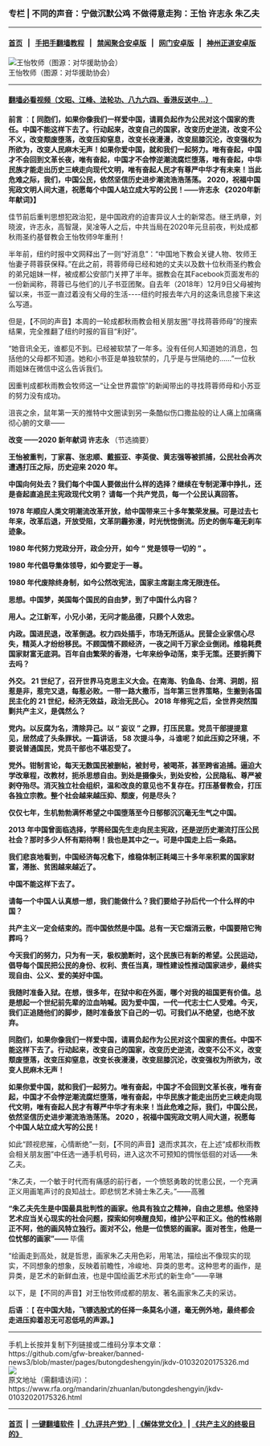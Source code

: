 ### 专栏 | 不同的声音：宁做沉默公鸡 不做得意走狗：王怡 许志永 朱乙夫
------------------------

#### [首页](https://github.com/gfw-breaker/banned-news3/blob/master/README.md) &nbsp;&nbsp;|&nbsp;&nbsp; [手把手翻墙教程](https://github.com/gfw-breaker/guides/wiki) &nbsp;&nbsp;|&nbsp;&nbsp; [禁闻聚合安卓版](https://github.com/gfw-breaker/bn-android) &nbsp;&nbsp;|&nbsp;&nbsp; [网门安卓版](https://github.com/oGate2/oGate) &nbsp;&nbsp;|&nbsp;&nbsp; [神州正道安卓版](https://github.com/SzzdOgate/update) 



<div id="headerimg">
 <img alt="王怡牧师（图源：对华援助协会）" src="https://www.rfa.org/mandarin/zhuanlan/butongdeshengyin/jkdv-01032020175326.html/yt0103l.jpg/image" title="王怡牧师（图源：对华援助协会）"/>
 <div id="headerimgcontents">
  <div id="headerimgcaption">
   <span>
    王怡牧师（图源：对华援助协会）
   </span>
   <!-- zoomattribute -->
  </div>
  <!-- headerimgcaption -->
 </div>
 <!-- headerimagecontents -->
</div>

<hr/>


#### [翻墙必看视频（文昭、江峰、法轮功、八九六四、香港反送中...）](http://167.172.214.107/home.html)

<div id="storytext">
 <div>
  <div class="slot_header">
  </div>
 </div>
 <p>
  <b>
   前言
  </b>
  ：【
  <b>
   同胞们，如果你像我们一样爱中国，请肩负起作为公民对这个国家的责任。中国不能这样下去了。行动起来，改变自己的国家，改变历史逆流，改变不公不义，改变颓废堕落，改变压抑窒息，改变长夜漫漫，改变屈膝沉沦，改变强权为所欲为，改变人民麻木无声！如果你爱中国，就和我们一起努力。唯有奋起，中国才不会回到文革长夜，唯有奋起，中国才不会悖逆潮流腐烂堕落，唯有奋起，中华民族才能走出历史三峡走向现代文明，唯有奋起人民才有尊严中华才有未来！当此危难之际，我们，中国公民，依然坚信历史进步潮流浩浩荡荡。
  </b>
  <b>
   2020，祝福中国宪政文明人间大道，祝愿每个中国人站立成大写的公民！——许志永 《2020年新年献词》】
  </b>
 </p>
 <p>
  佳节前后重判思想犯政治犯，是中国政府的迫害异议人士的新常态。继王炳章，刘晓波，许志永，高智晟，吴凎等人之后，中共当局在2020年元旦前夜，判处成都秋雨圣约基督教会王怡牧师9年重刑！
 </p>
 <p>
  半年前，纽约时报中文网释出了一则“好消息”：“中国地下教会关键人物、牧师王怡妻子蒋蓉获保释。”在此之前，蒋蓉师母已经和她的丈夫以及数十位秋雨圣约教会的弟兄姐妹一样，被成都公安部门关押了半年。据教会在其Facebook页面发布的一份新闻称，蒋蓉已与他们的儿子书亚团聚。自去年（2018年）12月9日父母被拘留以来，书亚一直过着没有父母的生活----纽约时报去年六月的这条讯息接下来这么写道。
 </p>
 <p>
  但是，【不同的声音】本周的一轮成都秋雨教会相关朋友圈“寻找蒋蓉师母”的搜索结果，完全推翻了纽约时报的盲目“利好”。
 </p>
 <p>
  “她音讯全无，谁都见不到。已经被软禁了一年多。没有任何人知道她的消息，包括他的父母都不知道。她和小书亚是单独软禁的，几乎是与世隔绝的……”一位秋雨姐妹在微信中这么告诉我们。
 </p>
 <p>
  因重判成都秋雨教会牧师这一“让全世界震惊”的新闻带出的寻找蒋蓉师母和小苏亚的努力没有成功。
 </p>
 <p>
  沮丧之余，鼠年第一天的推特中文圈读到另一条酷似伤口撒盐般的让人痛上加痛痛彻心腑的文章——
 </p>
 <p>
  <b>
   改变
  </b>
  <b>
   ——2020
  </b>
  <b>
   新年献词
  </b>
  <b>
   许志永
  </b>
  （节选摘要）
  <b>
  </b>
 </p>
 <p>
  <b>
  </b>
 </p>
 <p>
  <b>
   王怡被重判，丁家喜、张忠顺、戴振亚、李英俊、黄志强等被抓捕，公民社会再次遭遇打压之际，历史迎来
  </b>
  <b>
   2020
  </b>
  <b>
   年。
  </b>
  <b>
  </b>
 </p>
 <p>
  <b>
   中国向何处去？我们每个中国人要做出什么样的选择？继续在专制泥潭中挣扎，还是奋起直追民主宪政现代文明？
  </b>
  <b>
  </b>
  <b>
   请每一个共产党员，每一个公民认真回答。
  </b>
  <b>
  </b>
 </p>
 <p>
  <b>
   1978
  </b>
  <b>
   年顺应人类文明潮流改革开放，给中国带来三十多年繁荣发展。可是过去七年来，改革后退，开放受阻，文革阴霾弥漫，时光恍惚倒流。历史的倒车毫无刹车迹象。
  </b>
  <b>
  </b>
 </p>
 <p>
  <b>
   1980
  </b>
  <b>
   年代努力党政分开，政企分开，如今
  </b>
  <b>
   “
  </b>
  <b>
   党是领导一切的
  </b>
  <b>
   ”
  </b>
  <b>
   。
  </b>
  <b>
  </b>
 </p>
 <p>
  <b>
   1980
  </b>
  <b>
   年代倡导集体领导，如今要定于一尊。
  </b>
  <b>
  </b>
 </p>
 <p>
  <b>
   1980
  </b>
  <b>
   年代废除终身制，如今公然改宪法，国家主席副主席无限连任。
  </b>
  <b>
  </b>
 </p>
 <p>
  <b>
   思想。中国梦，美国每个国民的自由梦，到了中国什么内容？
  </b>
  <b>
  </b>
 </p>
 <p>
  <b>
   用人。之江新军，小兄小弟，无问才能品德，只顾个人效忠。
  </b>
  <b>
  </b>
 </p>
 <p>
  <b>
   内政。国进民退，改革倒退。权力四处插手，市场无所适从。民营企业家信心尽失，精英人才纷纷移民。不顾国情不顾经济，一夜之间千万家企业倒闭。维稳耗费国家财富无底洞。百年自由繁荣的香港，七年来纷争动荡，束手无策。还要折腾下去吗？
  </b>
  <b>
  </b>
 </p>
 <p>
  <b>
   外交。
  </b>
  <b>
   21
  </b>
  <b>
   世纪了，召开世界马克思主义大会。在南海、钓鱼岛、台湾、洞朗，招惹是非，惹完又退，每惹必败。一带一路大撒币，当年第三世界策略，生搬到各国民主化的
  </b>
  <b>
   21
  </b>
  <b>
   世纪，经济无效益，政治无民心。
  </b>
  <b>
   2018
  </b>
  <b>
   年修宪之后，全世界突然围剿共产主义，是偶然么？
  </b>
  <b>
  </b>
 </p>
 <p>
  <b>
   党内。以反腐为名，清除异己。以
  </b>
  <b>
   “
  </b>
  <b>
   妄议
  </b>
  <b>
   ”
  </b>
  <b>
   之罪，打压民意。党员干部提提意见，居然成了头条罪状。一篇讲话，
  </b>
  <b>
   58
  </b>
  <b>
   次提斗争，斗谁呢？如此压抑之环境，不要说普通国民，党员干部也不堪忍受了。
  </b>
  <b>
  </b>
 </p>
 <p>
  <b>
   党外。钳制言论，每天无数国民被删帖，被封号，被喝茶，甚至跨省追捕。逼迫大学改章程，改教材，扼杀思想自由。到处是摄像头，到处安检，公民隐私、尊严被剥夺殆尽。消灭独立社会组织，温和改良的意见也不复存在。打压基督教会，打压各独立宗教。整个社会越来越压抑、颓废，何是尽头？
  </b>
  <b>
  </b>
 </p>
 <p>
  <b>
   仅仅七年，生机勃勃满怀希望之中国堕落至今日郁郁沉沉毫无生气之中国。
  </b>
  <b>
  </b>
 </p>
 <p>
  <b>
   2013
  </b>
  <b>
   年中国曾面临选择，学蒋经国先生走向民主宪政，还是逆历史潮流打压公民社会？那时多少人怀有期待啊！我也是其中之一。可是中国走上后一条路。
  </b>
  <b>
  </b>
 </p>
 <p>
  <b>
   我们悲哀地看到，中国经济每况愈下，维稳体制正耗竭三十多年来积累的国家财富，滞胀、贫困越来越近了。
  </b>
  <b>
  </b>
 </p>
 <p>
  <b>
   中国不能这样下去了。
  </b>
  <b>
  </b>
 </p>
 <p>
  <b>
   请每一个中国人认真想一想，我们能做什么？我们要给子孙后代一个什么样的中国？
  </b>
  <b>
  </b>
 </p>
 <p>
  <b>
   共产主义一定会结束的。而中国依然是中国。总有一天它烟消云散，中国要陪它殉葬吗？
  </b>
  <b>
  </b>
 </p>
 <p>
  <b>
   今天我们的努力，只为有一天，极权脆断时，这个民族已有新的希望。公民运动，倡导每个国民把公民的身份、权利、责任当真，理性建设性推动国家进步，最终实现自由、公义、爱的美好中国。
  </b>
  <b>
  </b>
 </p>
 <p>
  <b>
   我随时准备入狱。在想，很多年，在狱中和在外面，哪个对我的祖国更有价值。总是想起一个世纪前先辈的泣血呐喊。因为爱中国，一代一代志士仁人受难。今天，我们正追随他们的脚步，随时准备放下自己的一切。可我们从不绝望，也绝不放弃。
  </b>
  <b>
  </b>
 </p>
 <p>
  <b>
   同胞们，如果你像我们一样爱中国，请肩负起作为公民对这个国家的责任。中国不能这样下去了。行动起来，改变自己的国家，改变历史逆流，改变不公不义，改变颓废堕落，改变压抑窒息，改变长夜漫漫，改变屈膝沉沦，改变强权为所欲为，改变人民麻木无声！
  </b>
  <b>
  </b>
 </p>
 <p>
  <b>
   如果你爱中国，就和我们一起努力。唯有奋起，中国才不会回到文革长夜，唯有奋起，中国才不会悖逆潮流腐烂堕落，唯有奋起，中华民族才能走出历史三峡走向现代文明，唯有奋起人民才有尊严中华才有未来！当此危难之际，我们，中国公民，依然坚信历史进步潮流浩浩荡荡。
  </b>
  <b>
   2020
  </b>
  <b>
   ，祝福中国宪政文明人间大道，祝愿每个中国人站立成大写的公民！
  </b>
  <b>
  </b>
 </p>
 <p>
  如此“顾视悲摧，心情断绝”一刻，【不同的声音】退而求其次，在上述“成都秋雨教会相关朋友圈”中任选一通手机号码，进入这次不可预知的惆怅低徊的对话——朱乙夫。
 </p>
 <p>
  “朱乙夫，一个敏于时代而有痛感的前行者，一个愤怒勇敢的忧患公民，一个充满正义用画笔声讨的良知战士。即悲悯艺术骑士朱乙夫。”——高雅
 </p>
 <p>
  <b>
   “朱乙夫先生是中国最具批判性的画家。他具有独立之精神，自由之思想。他坚持艺术应当关心现实的社会问题，探索如何唤醒良知，维护公平和正义。他的性格刚正不阿，他的画风特立独行。面对不公，他是一位愤怒的画家。面对苍生，他是一位忧郁的画家”——
  </b>
  毕儒
 </p>
 <p>
  “绘画走到高处，就是哲思，画家朱乙夫用色彩，用笔法，描绘出不像现实的现实，不同想象的想象，反映着前瞻性，冷峻地、异类的思考。这种思考的画作，是异类，是艺术的新鲜血液，也是中国绘画艺术形式的新生命”——辛琳
 </p>
 <p>
  以下，是【不同的声音】对王怡牧师成都的朋友、著名画家朱乙夫的采访。
 </p>
 <p>
 </p>
 <p>
  <b>
   后语
  </b>
  ：【
  <b>
   在中国大陆，飞镖选股式的任择一条莫名小道，毫无例外地，最终都会走进压抑着忍无可忍低吼的声源。】
  </b>
  <b>
  </b>
 </p>
</div>

<hr/>
手机上长按并复制下列链接或二维码分享本文章：<br/>
https://github.com/gfw-breaker/banned-news3/blob/master/pages/butongdeshengyin/jkdv-01032020175326.md <br/>
<a href='https://github.com/gfw-breaker/banned-news3/blob/master/pages/butongdeshengyin/jkdv-01032020175326.md'><img src='https://github.com/gfw-breaker/banned-news3/blob/master/pages/butongdeshengyin/jkdv-01032020175326.md.png'/></a> <br/>
原文地址（需翻墙访问）：https://www.rfa.org/mandarin/zhuanlan/butongdeshengyin/jkdv-01032020175326.html


------------------------
#### [首页](https://github.com/gfw-breaker/banned-news3/blob/master/README.md) &nbsp;|&nbsp; [一键翻墙软件](https://github.com/gfw-breaker/nogfw/blob/master/README.md) &nbsp;| [《九评共产党》](https://github.com/gfw-breaker/9ping.md/blob/master/README.md#九评之一评共产党是什么) | [《解体党文化》](https://github.com/gfw-breaker/jtdwh.md/blob/master/README.md) | [《共产主义的终极目的》](https://github.com/gfw-breaker/gczydzjmd.md/blob/master/README.md)


<img src='http://gfw-breaker.win/banned-news3/pages/butongdeshengyin/jkdv-01032020175326.md' width='0px' height='0px'/>